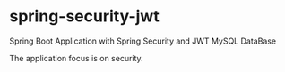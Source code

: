 # spring-security-jwt

Spring Boot Application with Spring Security and JWT
MySQL DataBase

The application focus is on security.
